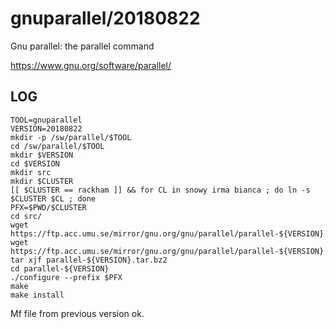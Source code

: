 gnuparallel/20180822
=====================

Gnu parallel: the parallel command

<https://www.gnu.org/software/parallel/>

LOG
---

    TOOL=gnuparallel
    VERSION=20180822
    mkdir -p /sw/parallel/$TOOL
    cd /sw/parallel/$TOOL
    mkdir $VERSION
    cd $VERSION
    mkdir src
    mkdir $CLUSTER
    [[ $CLUSTER == rackham ]] && for CL in snowy irma bianca ; do ln -s $CLUSTER $CL ; done
    PFX=$PWD/$CLUSTER
    cd src/
    wget https://ftp.acc.umu.se/mirror/gnu.org/gnu/parallel/parallel-${VERSION}.tar.bz2
    wget https://ftp.acc.umu.se/mirror/gnu.org/gnu/parallel/parallel-${VERSION}.tar.bz2.sig
    tar xjf parallel-${VERSION}.tar.bz2
    cd parallel-${VERSION}
    ./configure --prefix $PFX
    make
    make install

Mf file from previous version ok.
